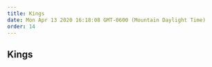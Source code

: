 ```yaml
---
title: Kings
date: Mon Apr 13 2020 16:18:08 GMT-0600 (Mountain Daylight Time)
order: 14
---
```


## Kings